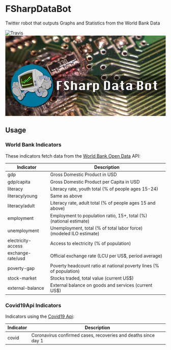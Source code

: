 # FSharpDataBot
Twitter robot that outputs Graphs and Statistics from the World Bank Data

![Travis](https://travis-ci.com/vhogemann/FSharpDataBot.svg?branch=master)
![FsharpDataBot Log](doc/img/FSharpDataBotBanner.jpg)

## Usage

### World Bank Indicators

These indicators fetch data from the [World Bank Open Data](https://data.worldbank.org/)
API:

Indicator | Description
--------- | -----------
gdp | Gross Domestic Product in USD
gdp/capita | Gross Domestic Product per Capita in USD
literacy | Literacy rate, youth total (% of people ages 15-24)
literacy/young | Same as above
literacy/adult | Literacy rate, adult total (% of people ages 15 and above)
employment | Employment to population ratio, 15+, total (%) (national estimate)
unemployment | Unemployment, total (% of total labor force) (modeled ILO estimate)
electricity-access | Access to electricity (% of population)
exchange-rate/usd | Official exchange rate (LCU per US$, period average)
poverty-gap | Poverty headcount ratio at national poverty lines (% of population)
stock-market | Stocks traded, total value (current US$)
external-balance | External balance on goods and services (current US$)

### Covid19Api Indicators

Indicators using the [Covid19 Api](https://covid19api.com/):

Indicator | Description
--------- | -----------
covid | Coronavirus confirmed cases, recoveries and deaths since day 1